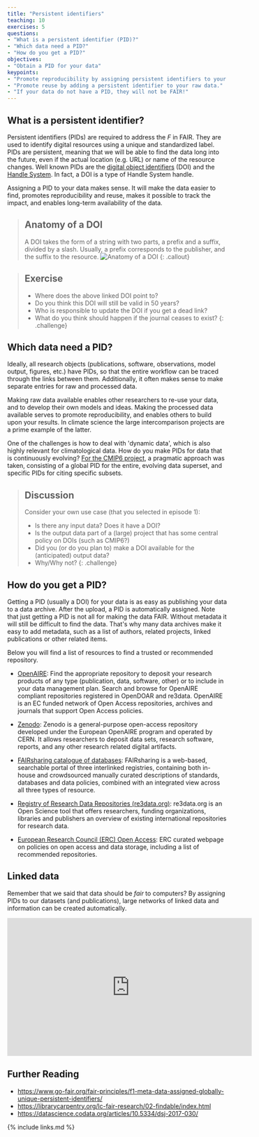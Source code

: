 ```yaml
---
title: "Persistent identifiers"
teaching: 10
exercises: 5
questions:
- "What is a persistent identifier (PID)?"
- "Which data need a PID?"
- "How do you get a PID?"
objectives:
- "Obtain a PID for your data"
keypoints:
- "Promote reproducibility by assigning persistent identifiers to your processed data."
- "Promote reuse by adding a persistent identifier to your raw data."
- "If your data do not have a PID, they will not be FAIR!"
---
```


What is a persistent identifier?
--------------------------------

Persistent identifiers (PIDs) are required to address the *F* in FAIR. They are used to identify digital resources using a unique and standardized label. PIDs are persistent, meaning that we will be able to find the data long into the future, even if the actual location (e.g. URL) or name of the resource changes. Well known PIDs are the [digital object identifiers](https://en.wikipedia.org/wiki/Digital_object_identifier) (DOI) and the [Handle System](https://en.wikipedia.org/wiki/Handle_System). In fact, a DOI is a type of Handle System handle.

Assigning a PID to your data makes sense. It will make the data easier to find, promotes reproducibility and reuse, makes it possible to track the impact, and enables long-term availability of the data.

> ## Anatomy of a DOI
> A DOI takes the form of a string with two parts, a prefix and a suffix, divided by a slash. Usually, a prefix corresponds to the publisher, and the suffix to the resource.
> ![Anatomy of a DOI](../fig/doi_anatomy.png)
{: .callout}

> ## Exercise
> - Where does the above linked DOI point to?
> - Do you think this DOI will still be valid in 50 years?
> - Who is responsible to update the DOI if you get a dead link?
> - What do you think should happen if the journal ceases to exist?
{: .challenge}

Which data need a PID?
----------------------

Ideally, all research objects (publications, software, observations, model output, figures, etc.) have PIDs, so that the entire workflow can be traced through the links between them. Additionally, it often makes sense to make separate entries for raw and processed data.

Making raw data available enables other researchers to re-use your data, and to develop their own models and ideas. Making the processed data available serves to promote reproducibility, and enables others to build upon your results. In climate science the large intercomparison projects are a prime example of the latter.

One of the challenges is how to deal with 'dynamic data', which is also highly relevant for climatological data. How do you make PIDs for data that is continuously evolving? [For the CMIP6 project](https://datascience.codata.org/articles/10.5334/dsj-2017-030/), a pragmatic approach was taken, consisting of a global PID for the entire, evolving data superset, and specific PIDs for citing specific subsets.

> ## Discussion
> Consider your own use case (that you selected in episode 1):
> - Is there any input data? Does it have a DOI?
> - Is the output data part of a (large) project that has some central policy on DOIs (such as CMIP6?)
> - Did you (or do you plan to) make a DOI available for the (anticipated) output data?
> - Why/Why not?
{: .challenge}

How do you get a PID?
---------------------

Getting a PID (usually a DOI) for your data is as easy as publishing your data to a data archive. After the upload, a PID is automatically assigned. Note that just getting a PID is not all for making the data FAIR. Without metadata it will still be difficult to find the data. That's why many data archives make it easy to add metadata, such as a list of authors, related projects, linked publications or other related items.

Below you will find a list of resources to find a trusted or recommended repository.

- [OpenAIRE](https://explore.openaire.eu/participate/deposit/learn-how):
Find the appropriate repository to deposit your research products of any type (publication, data, software, other) or to include in your data management plan. Search and browse for OpenAIRE compliant repositories registered in OpenDOAR and re3data. OpenAIRE is an EC funded network of Open Access repositories, archives and journals that support Open Access policies.

- [Zenodo](https://zenodo.org):
Zenodo is a general-purpose open-access repository developed under the European OpenAIRE program and operated by CERN. It allows researchers to deposit data sets, research software, reports, and any other research related digital artifacts.

- [FAIRsharing catalogue of databases](https://fairsharing.org/databases/):
FAIRsharing is a web-based, searchable portal of three interlinked registries, containing both in-house and crowdsourced manually curated descriptions of standards, databases and data policies, combined with an integrated view across all three types of resource.

- [Registry of Research Data Repositories (re3data.org)](https://www.re3data.org/):
re3data.org is an Open Science tool that offers researchers, funding organizations, libraries and publishers an overview of existing international repositories for research data.

- [European Research Council (ERC) Open Access](https://erc.europa.eu/funding-and-grants/managing-project/open-access):
ERC curated webpage on policies on open access and data storage, including a list of recommended repositories.

Linked data
-----------

Remember that we said that data should be *fair* to computers? By assigning PIDs to our datasets (and publications), large networks of linked data and information can be created automatically.

<iframe width="560" height="315" src="https://www.youtube-nocookie.com/embed/9G4EMJCwCw4?start=45" frameborder="0" allow="accelerometer; autoplay; clipboard-write; encrypted-media; gyroscope; picture-in-picture" allowfullscreen></iframe>


## Further Reading
- <https://www.go-fair.org/fair-principles/f1-meta-data-assigned-globally-unique-persistent-identifiers/>
- <https://librarycarpentry.org/lc-fair-research/02-findable/index.html>
- <https://datascience.codata.org/articles/10.5334/dsj-2017-030/>


{% include links.md %}
